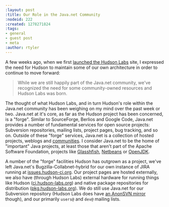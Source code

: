 ```yaml
---
:layout: post
:title: Our Role in the Java.net Community
:nodeid: 222
:created: 1278271824
:tags:
- general
- guest post
- meta
:author: rtyler
---
```

A few weeks ago, when we first [launched the Hudson Labs](http://www.hudson-labs.org/content/welcome-hudson-labs) site, I expressed the need for Hudson to maintain some of our own architecture in order to continue to move forward:

> While we are still happily part of the Java.net community, we've
> recognized the need for some community-owned resources and Hudson Labs
> was born.

The thought of what Hudson Labs, and in turn Hudson's role within the Java.net community has been weighing on my mind over the past week or two. Java.net at it's core, as far as the Hudson project has been concerned, is a "forge". Similar to SourceForge, Berlios and Google Code, Java.net provides a number of fundamental services for open source projects: Subversion repositories, mailing lists, project pages, bug tracking, and so on. Outside of these "forge" services, Java.net is a collection of hosted projects, weblogs and [communities](http://www.java.net/community). I consider Java.net to be the home of "important" Java projects, at least those that aren't part of the Apache Software Foundation, projects like [Glasshfish](https://glassfish.dev.java.net/), [Netbeans](http://www.java.net/netbeans) or [OpenJDK](http://www.java.net/open-jdk).

A number of the "forge" facilities Hudson has outgrown as a project, we've left Java.net's Bugzilla-Collabnet-hybrid for our own instance of JIRA running at [issues.hudson-ci.org](http://issues.hudson-ci.org). Our project pages are hosted externally, we also have (through Hudson Labs) external hardware for running things like Hudson ([ci.hudson-labs.org](http://ci.hudson-labs.org)) and native package repositories for distribution ([pkg.hudson-labs.org](http://pkg-hudson-labs.org)). We do still use Java.net for our Subversion repository (Hudson Labs does have [an AnonSVN mirror](http://www.hudson-labs.org/content/mirrors) though), and our primarily `users@` and `dev@` mailing lists.
